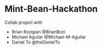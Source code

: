 # Mint-Bean-Hackathon

Collab project with
* Brian Bozigian @BrianBozi
* Michael Aguilar @Michael-M-Aguilar
* Daniel To @theDanielTo
